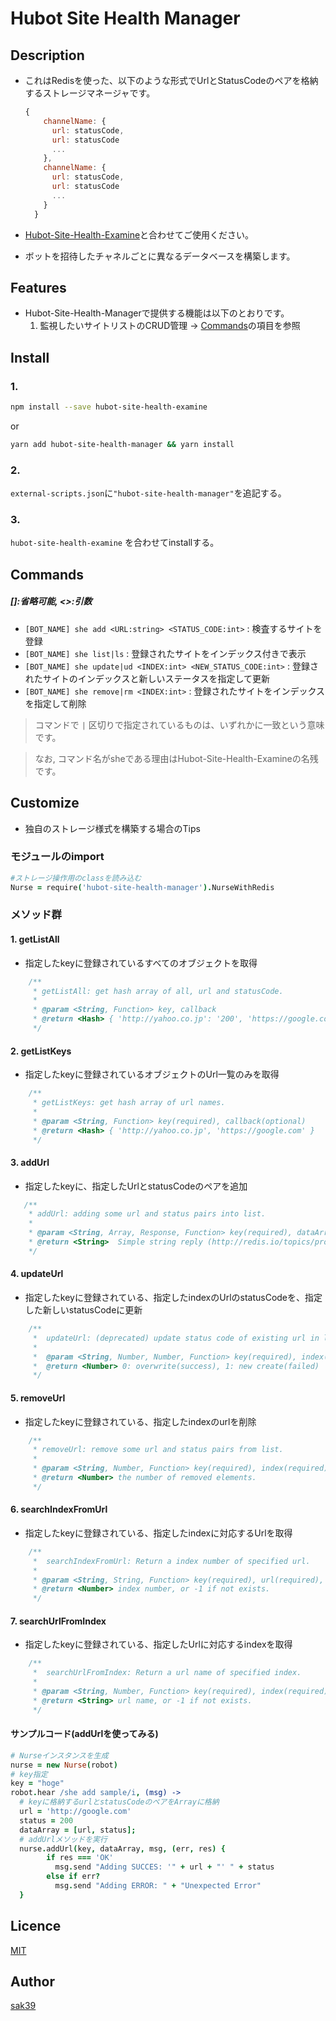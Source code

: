 # Hubot Site Health Manager

## Description
- これはRedisを使った、以下のような形式でUrlとStatusCodeのペアを格納するストレージマネージャです。

  ```js
  {
      channelName: {
        url: statusCode,
        url: statusCode
        ...
      },
      channelName: {
        url: statusCode,
        url: statusCode
        ...
      }
    }
  ```
- [Hubot-Site-Health-Examine](https://github.com/l2tporg/hubot-site-health-examine.git)と合わせてご使用ください。
- ボットを招待したチャネルごとに異なるデータベースを構築します。

## <div id="Feature">Features</div>
- Hubot-Site-Health-Managerで提供する機能は以下のとおりです。
  1. 監視したいサイトリストのCRUD管理 -> [Commands](#commands)の項目を参照

## <div id="Install">Install</div>
### 1. 
```bash
npm install --save hubot-site-health-examine
```
or 
```bash
yarn add hubot-site-health-manager && yarn install
```

### 2. 
`external-scripts.json`に`"hubot-site-health-manager"`を追記する。
### 3.
`hubot-site-health-examine` を合わせてinstallする。


## Commands

##### []:省略可能, <>:引数

- `[BOT_NAME] she add <URL:string> <STATUS_CODE:int>` : 検査するサイトを登録
- `[BOT_NAME] she list|ls` : 登録されたサイトをインデックス付きで表示
- `[BOT_NAME] she update|ud <INDEX:int> <NEW_STATUS_CODE:int>` : 登録されたサイトのインデックスと新しいステータスを指定して更新
- `[BOT_NAME] she remove|rm <INDEX:int>` : 登録されたサイトをインデックスを指定して削除

> コマンドで `|` 区切りで指定されているものは、いずれかに一致という意味です。

> なお, コマンド名がsheである理由はHubot-Site-Health-Examineの名残です。



## <div id="Customize">Customize</div>
- 独自のストレージ様式を構築する場合のTips

### モジュールのimport
```coffeescript:sample.coffee
#ストレージ操作用のclassを読み込む
Nurse = require('hubot-site-health-manager').NurseWithRedis
```

### メソッド群

#### 1. getListAll
- 指定したkeyに登録されているすべてのオブジェクトを取得
```js
    /**
     * getListAll: get hash array of all, url and statusCode.
     *
     * @param <String, Function> key, callback
     * @return <Hash> { 'http://yahoo.co.jp': '200', 'https://google.com': '200' } -> forEachで処理
     */
```

#### 2. getListKeys
- 指定したkeyに登録されているオブジェクトのUrl一覧のみを取得
```js
    /**
     * getListKeys: get hash array of url names.
     *
     * @param <String, Function> key(required), callback(optional)
     * @return <Hash> { 'http://yahoo.co.jp', 'https://google.com' }
     */
```

#### 3. addUrl

- 指定したkeyに、指定したUrlとstatusCodeのペアを追加
```js
   /**
    * addUrl: adding some url and status pairs into list.
    *
    * @param <String, Array, Response, Function> key(required), dataArray(required), msg(required), callback(optional) data array adding into list. msg is a Message object in hubot.
    * @return <String>  Simple string reply (http://redis.io/topics/protocol#simple-string-reply)
    */
```

#### 4. updateUrl
- 指定したkeyに登録されている、指定したindexのUrlのstatusCodeを、指定した新しいstatusCodeに更新
```js
    /**
     *  updateUrl: (deprecated) update status code of existing url in list.
     *
     *  @param <String, Number, Number, Function> key(required), index(required), status(required), callback(optional) Pair of pertinent index and new status code.
     *  @return <Number> 0: overwrite(success), 1: new create(failed)
     */
```


#### 5. removeUrl
- 指定したkeyに登録されている、指定したindexのurlを削除
```js
    /**
     * removeUrl: remove some url and status pairs from list.
     *
     * @param <String, Number, Function> key(required), index(required), callback(optional) indexes wanted to be removed from list.
     * @return <Number> the number of removed elements.
     */
```

#### 6. searchIndexFromUrl
- 指定したkeyに登録されている、指定したindexに対応するUrlを取得
```js
    /**
     *  searchIndexFromUrl: Return a index number of specified url.
     *
     * @param <String, String, Function> key(required), url(required), callback(optional) Specified url
     * @return <Number> index number, or -1 if not exists.
     */
```

#### 7. searchUrlFromIndex
- 指定したkeyに登録されている、指定したUrlに対応するindexを取得
```js
    /**
     *  searchUrlFromIndex: Return a url name of specified index.
     *
     * @param <String, Number, Function> key(required), index(required), callback(optional) index number of url
     * @return <String> url name, or -1 if not exists.
     */
```

#### サンプルコード(addUrlを使ってみる)
```coffeescript:sample.coffee
# Nurseインスタンスを生成
nurse = new Nurse(robot)
# key指定
key = "hoge"
robot.hear /she add sample/i, (msg) ->
  # keyに格納するurlとstatusCodeのペアをArrayに格納
  url = 'http://google.com'
  status = 200
  dataArray = [url, status];
  # addUrlメソッドを実行
  nurse.addUrl(key, dataArray, msg, (err, res) {
        if res === 'OK'
          msg.send "Adding SUCCES: '" + url + "' " + status
        else if err?
          msg.send "Adding ERROR: " + "Unexpected Error"
  }
```

## <div id="Licence">Licence</div>

[MIT](https://github.com/sak39)

## <div id="Author">Author</div>

[sak39](https://github.com/sak39)
